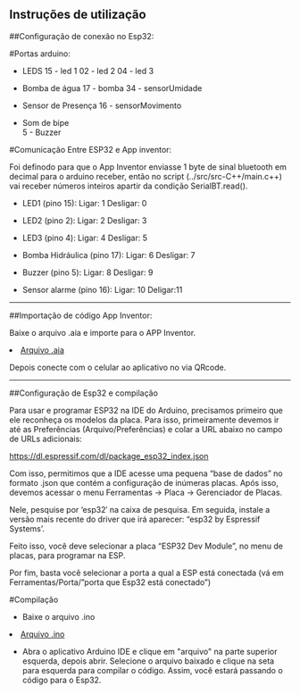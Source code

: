 
## Instruções de utilização

##Configuração de conexão no Esp32:

#Portas arduino:

- LEDS
15 - led 1
02 - led 2
04 - led 3

- Bomba de água
17 - bomba
34 - sensorUmidade

- Sensor de Presença
16 - sensorMovimento

- Som de bipe   
5 - Buzzer


#Comunicação Entre ESP32 e App inventor:

Foi definodo para que o App Inventor enviasse 1 byte de sinal bluetooth em decimal para o arduino receber,
então no script (../src/src-C++/main.c++) vai receber números inteiros apartir da condição SerialBT.read().

- LED1 (pino 15):
Ligar: 1
Desligar: 0

- LED2 (pino 2):
Ligar: 2
Desligar: 3

- LED3 (pino 4):
Ligar: 4
Desligar: 5

- Bomba Hidráulica (pino 17):
Ligar: 6
Desligar: 7

- Buzzer (pino 5):
Ligar: 8
Desligar: 9

- Sensor alarme (pino 16):
Ligar: 10
Deligar:11


---

##Importação de código App Inventor:

Baixe o arquivo .aia e importe para o APP Inventor.

<li><a href="App\Casa_Inteligente.aia"> Arquivo .aia</a></li>

Depois conecte com o celular ao aplicativo no via QRcode.

---

##Configuração de Esp32 e compilação

Para usar e programar ESP32 na IDE do Arduino, precisamos primeiro que ele reconheça os
modelos da placa. Para isso, primeiramente devemos ir até as Preferências (Arquivo/Preferências) e
colar a URL abaixo no campo de URLs adicionais:

https://dl.espressif.com/dl/package_esp32_index.json

Com isso, permitimos que a IDE acesse uma pequena “base de dados” no formato .json que contém
a configuração de inúmeras placas. Após isso, devemos acessar o menu Ferramentas -> Placa ->
Gerenciador de Placas.

Nele, pesquise por ‘esp32′ na caixa de pesquisa. Em seguida, instale a versão mais recente do
driver que irá aparecer: “esp32 by Espressif Systems’.

Feito isso, você deve selecionar a placa “ESP32 Dev Module”, no menu de placas, para programar
na ESP.

Por fim, basta você selecionar a porta a qual a ESP está conectada (vá em Ferramentas/Porta/”porta
que Esp32 está conectado”)

#Compilação

- Baixe o arquivo .ino

<li><a href="Codigo\Casa_Inteligente.ino"> Arquivo .ino</a></li>

- Abra o aplicativo Arduino IDE e clique em "arquivo" na parte superior esquerda, depois abrir. Selecione o arquivo baixado e clique na seta para esquerda para compilar o código. Assim, você estará passando o código para o Esp32.

